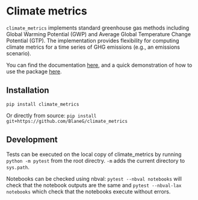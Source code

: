 # Climate metrics
`climate_metrics` implements standard greenhouse gas methods including Global Warming Potential (GWP) and Average Global Temperature Change Potential (GTP).  The implementation provides flexibility for computing climate metrics for a time series of GHG emissions (e.g., an emissions scenario). 

You can find the documentation [here](https://blaneg.github.io/climate_metrics/), and a quick demonstration of how to use the package [here](https://blaneg.github.io/climate_metrics/notebooks/A-motivating-example.html).


## Installation
`pip install climate_metrics`

Or directly from source:
`pip install git+https://github.com/BlaneG/climate_metrics`

## Development
Tests can be executed on the local copy of climate_metrics by running `python -m pytest` from the root directry. `-m` adds the current directory to `sys.path`.

Notebooks can be checked using nbval: `pytest --nbval notebooks` will check that the notebook outputs are the same and `pytest --nbval-lax notebooks` which check that the notebooks execute without errors.

